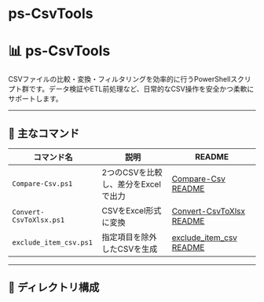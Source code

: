 # ps-CsvTools

# 📊 ps-CsvTools

CSVファイルの比較・変換・フィルタリングを効率的に行うPowerShellスクリプト群です。データ検証やETL前処理など、日常的なCSV操作を安全かつ柔軟にサポートします。

---

## 🧩 主なコマンド

| コマンド名 | 説明 | README |
|------------|------|--------|
| `Compare-Csv.ps1` | 2つのCSVを比較し、差分をExcelで出力 | [Compare-Csv README](./Compare-Csv.md) |
| `Convert-CsvToXlsx.ps1` | CSVをExcel形式に変換 | [Convert-CsvToXlsx README](./Convert-CsvToXlsx.md) |
| `exclude_item_csv.ps1` | 指定項目を除外したCSVを生成 | [exclude_item_csv README](./exclude_item_csv.md) |

---

## 📁 ディレクトリ構成

